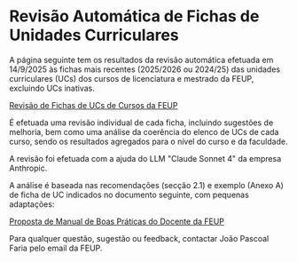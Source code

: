 # Revisão Automática de Fichas de Unidades Curriculares

A página seguinte tem os resultados da revisão automática efetuada em 14/9/2025 às fichas mais recentes (2025/2026 ou 2024/25) das unidades curriculares (UCs) dos cursos de licenciatura e mestrado da FEUP, excluindo UCs inativas.

[Revisão de Fichas de UCs de Cursos da FEUP](https://joaopascoalfariafeup.github.io/AuditoriaFichasUCs/Auditoria_UCs_Cursos_FEUP/sumario_global.html)

É efetuada uma revisão individual de cada ficha, incluindo sugestões de melhoria, bem como uma análise da coerência do elenco de UCs de cada curso, sendo os resultados agregados para o nível do curso e da faculdade. 

A revisão foi efetuada com a ajuda do LLM "Claude Sonnet 4" da empresa Anthropic.

A análise é baseada nas recomendações (secção 2.1) e exemplo (Anexo A) de ficha de UC indicados no documento seguinte, com pequenas adaptações: 

[Proposta de Manual de Boas Práticas do Docente da FEUP](https://joaopascoalfariafeup.github.io/AuditoriaFichasUCs/Manual%20do%20Docente%20da%20FEUP%20v0.9.pdf)  

Para qualquer questão, sugestão ou feedback, contactar João Pascoal Faria pelo email da FEUP.
